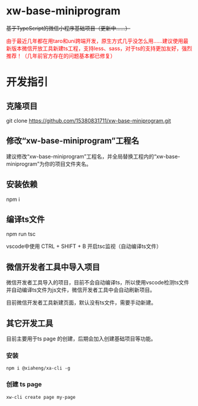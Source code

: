 # xw-base-miniprogram
~~基于TypeScript的微信小程序基础项目（更新中......）~~

<font color='red'>由于最近几年都在用taro和uni跨端开发，原生方式几乎没怎么用......建议使用最新版本微信开放工具新建ts工程，支持less、sass，对于ts的支持更加友好，强烈推荐！（几年前官方存在的问题基本都已修复）</font>

# 开发指引

## 克隆项目

git clone https://github.com/15380831711/xw-base-miniprogram.git

## 修改“xw-base-miniprogram”工程名

建议修改“xw-base-miniprogram”工程名，并全局替换工程内的“xw-base-miniprogram”为你的项目文件夹名。

## 安装依赖

npm i

## 编译ts文件

npm run tsc

vscode中使用 CTRL + SHIFT + B 开启tsc监视（自动编译ts文件）

## 微信开发者工具中导入项目

微信开发者工具导入的项目，目前不会自动编译ts，所以使用vscode检测ts文件并自动编译ts文件为js文件，微信开发者工具中会自动刷新项目。

目前微信开发者工具新建页面，默认没有ts文件，需要手动新建。

## 其它开发工具

目前主要用于ts page 的创建，后期会加入创建基础项目等功能。

### 安装

`npm i @xiaheng/xa-cli -g`

### 创建 ts page

`xw-cli create page my-page`
